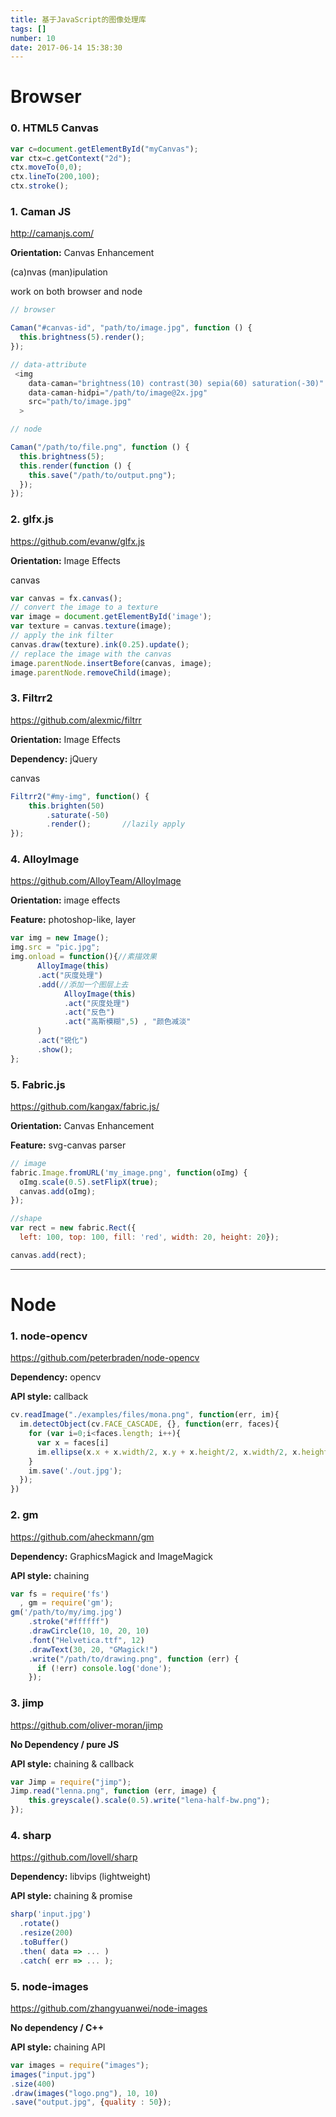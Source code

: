 ```yaml
---
title: 基于JavaScript的图像处理库
tags: []
number: 10
date: 2017-06-14 15:38:30
---
```


# Browser

### 0. HTML5 Canvas

```js
var c=document.getElementById("myCanvas");
var ctx=c.getContext("2d");
ctx.moveTo(0,0);
ctx.lineTo(200,100);
ctx.stroke();
```

### 1. Caman JS

http://camanjs.com/

**Orientation:** Canvas Enhancement

(ca)nvas (man)ipulation

work on both browser and node

```js
// browser

Caman("#canvas-id", "path/to/image.jpg", function () {
  this.brightness(5).render();
});

// data-attribute
 <img 
    data-caman="brightness(10) contrast(30) sepia(60) saturation(-30)"
    data-caman-hidpi="/path/to/image@2x.jpg"
    src="path/to/image.jpg"
  >

// node

Caman("/path/to/file.png", function () {
  this.brightness(5);
  this.render(function () {
    this.save("/path/to/output.png");
  });
});
```


### 2. glfx.js

https://github.com/evanw/glfx.js

**Orientation:** Image Effects

canvas

```js
var canvas = fx.canvas();
// convert the image to a texture
var image = document.getElementById('image');
var texture = canvas.texture(image);
// apply the ink filter
canvas.draw(texture).ink(0.25).update();
// replace the image with the canvas
image.parentNode.insertBefore(canvas, image);
image.parentNode.removeChild(image);
```

### 3.  Filtrr2

https://github.com/alexmic/filtrr

**Orientation:** Image Effects

**Dependency:** jQuery

canvas

```js
Filtrr2("#my-img", function() {
    this.brighten(50)
        .saturate(-50)
        .render();       //lazily apply
});
```

### 4. AlloyImage

https://github.com/AlloyTeam/AlloyImage

**Orientation:** image effects

**Feature:** photoshop-like, layer

```js
var img = new Image();
img.src = "pic.jpg";
img.onload = function(){//素描效果
      AlloyImage(this)
      .act("灰度处理")
      .add(//添加一个图层上去
            AlloyImage(this)
            .act("灰度处理")
            .act("反色")
            .act("高斯模糊",5) , "颜色减淡"  
      )
      .act("锐化")
      .show();
};
```

### 5. Fabric.js

https://github.com/kangax/fabric.js/

**Orientation:** Canvas Enhancement

**Feature:** svg-canvas parser




```js
// image
fabric.Image.fromURL('my_image.png', function(oImg) {
  oImg.scale(0.5).setFlipX(true);
  canvas.add(oImg);
});

//shape
var rect = new fabric.Rect({
  left: 100, top: 100, fill: 'red', width: 20, height: 20});

canvas.add(rect);
```
---

# Node

### 1. node-opencv

https://github.com/peterbraden/node-opencv

**Dependency:** opencv

**API style:** callback

```js
cv.readImage("./examples/files/mona.png", function(err, im){
  im.detectObject(cv.FACE_CASCADE, {}, function(err, faces){
    for (var i=0;i<faces.length; i++){
      var x = faces[i]
      im.ellipse(x.x + x.width/2, x.y + x.height/2, x.width/2, x.height/2);
    }
    im.save('./out.jpg');
  });
})
```

### 2. gm

https://github.com/aheckmann/gm

**Dependency:** GraphicsMagick and ImageMagick

**API style:** chaining

```js
var fs = require('fs')
  , gm = require('gm');
gm('/path/to/my/img.jpg')
    .stroke("#ffffff")
    .drawCircle(10, 10, 20, 10)
    .font("Helvetica.ttf", 12)
    .drawText(30, 20, "GMagick!")
    .write("/path/to/drawing.png", function (err) {
      if (!err) console.log('done');
    });
```

### 3. jimp

https://github.com/oliver-moran/jimp

**No Dependency / pure JS**

**API style:** chaining & callback

```js
var Jimp = require("jimp");
Jimp.read("lenna.png", function (err, image) {
    this.greyscale().scale(0.5).write("lena-half-bw.png");
});
```

### 4. sharp

https://github.com/lovell/sharp

**Dependency:** libvips (lightweight)

**API style:** chaining & promise

```js
sharp('input.jpg')
  .rotate()
  .resize(200)
  .toBuffer()
  .then( data => ... )
  .catch( err => ... );
```

### 5. node-images

https://github.com/zhangyuanwei/node-images

**No dependency / C++**

**API style:** chaining API

```js
var images = require("images");
images("input.jpg")
.size(400)
.draw(images("logo.png"), 10, 10)
.save("output.jpg", {quality : 50});
```